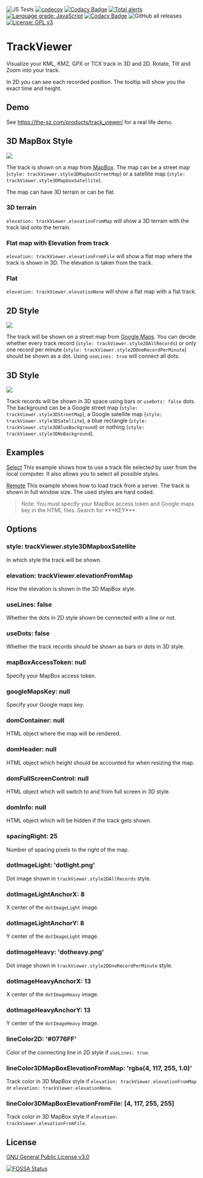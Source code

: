 ![JS Tests](https://github.com/the-sz/TrackViewer/workflows/JS%20Tests/badge.svg)
[![codecov](https://codecov.io/gh/the-sz/TrackViewer/branch/master/graph/badge.svg?token=5XI6XLR02W)](https://codecov.io/gh/the-sz/TrackViewer)
[![Codacy Badge](https://app.codacy.com/project/badge/Coverage/38ed52e629ba4982b86f0451328f34c5)](https://www.codacy.com/gh/the-sz/TrackViewer/dashboard?utm_source=github.com&utm_medium=referral&utm_content=the-sz/TrackViewer&utm_campaign=Badge_Coverage)
[![Total alerts](https://img.shields.io/lgtm/alerts/g/the-sz/TrackViewer.svg?logo=lgtm&logoWidth=18)](https://lgtm.com/projects/g/the-sz/TrackViewer/alerts/)
[![Language grade: JavaScript](https://img.shields.io/lgtm/grade/javascript/g/the-sz/TrackViewer.svg?logo=lgtm&logoWidth=18)](https://lgtm.com/projects/g/the-sz/TrackViewer/context:javascript)
[![Codacy Badge](https://app.codacy.com/project/badge/Grade/38ed52e629ba4982b86f0451328f34c5)](https://www.codacy.com/gh/the-sz/TrackViewer/dashboard?utm_source=github.com&amp;utm_medium=referral&amp;utm_content=the-sz/TrackViewer&amp;utm_campaign=Badge_Grade)
![GitHub all releases](https://img.shields.io/github/downloads/the-sz/TrackViewer/total)
[![License: GPL v3](https://img.shields.io/badge/License-GPL%20v3-blue.svg)](http://www.gnu.org/licenses/gpl-3.0)

# TrackViewer

Visualize your KML, KMZ, GPX or TCX track in 3D and 2D. Rotate, Tilt and Zoom into your track.

In 2D you can see each recorded position. The tooltip will show you the exact time and height.

## Demo
See https://the-sz.com/products/track_viewer/ for a real life demo.

## 3D MapBox Style
![](.github/sample_3d_mapbox.png)

The track is shown on a map from [MapBox](https://www.mapbox.com/). The map can be a street map (`style: trackViewer.style3DMapboxStreetMap`) or a satellite map (`style: trackViewer.style3DMapboxSatellite`).

The map can have 3D terrain or can be flat.
### 3D terrain
`elevation: trackViewer.elevationFromMap` will show a 3D terrain with the track laid onto the terrain.

### Flat map with Elevation from track
`elevation: trackViewer.elevationFromFile` will show a flat map where the track is shown in 3D. The elevation is taken from the track.

### Flat
`elevation: trackViewer.elevationNone` will show a flat map with a flat track.

## 2D Style
![](.github/sample_2d.jpg)

The track will be shown on a street map from [Google Maps](https://maps.google.com/). You can decide whether every track record (`style: trackViewer.style2DAllRecords`) or only one record per minute (`style: trackViewer.style2DOneRecordPerMinute`) should be shown as a dot. Using `useLines: true` will connect all dots.

## 3D Style
![](.github/sample_3d.jpg)

Track records will be shown in 3D space using bars or `useDots: false` dots. The background can be a Google street map (`style: trackViewer.style3DStreetMap`), a Google satellite map (`style: trackViewer.style3DSatellite`), a blue rectangle (`style: trackViewer.style3DBlueBackground`) or nothing (`style: trackViewer.style3DNoBackground`).

## Examples
[Select](./examples/select.html)
This example shows how to use a track file selected by user from the local computer. It also allows you to select all possible styles.

[Remote](./examples/remote.html)
This example shows how to load track from a server. The track is shown in full window size. The used styles are hard coded.

> Note: You must specify your MapBox access token and Google maps key in the HTML files. Search for \*\*\*KEY\*\*\*.

## Options
### style: trackViewer.style3DMapboxSatellite
In which style the track will be shown.
### elevation: trackViewer.elevationFromMap
How the elevation is shown in the 3D MapBox style.
### useLines: false
Whether the dots in 2D style shown be connected with a line or not.
### useDots: false
Whether the track records should be shown as bars or dots in 3D style.
### mapBoxAccessToken: null
Specify your MapBox access token.
### googleMapsKey: null
Specify your Google maps key.
### domContainer: null
HTML object where the map will be rendered.
### domHeader: null
HTML object which height should be accounted for when resizing the map.
### domFullScreenControl: null
HTML object which will switch to and from full screen in 3D style.
### domInfo: null
HTML object which will be hidden if the track gets shown.
### spacingRight: 25
Number of spacing pixels to the right of the map.
### dotImageLight: 'dotlight.png'
Dot image shown in `trackViewer.style2DAllRecords` style.
### dotImageLightAnchorX: 8
X center of the `dotImageLight` image.
### dotImageLightAnchorY: 8
Y center of the `dotImageLight` image.
### dotImageHeavy: 'dotheavy.png'
Dot image shown in `trackViewer.style2DOneRecordPerMinute` style.
### dotImageHeavyAnchorX: 13
X center of the `dotImageHeavy` image.
### dotImageHeavyAnchorY: 13
Y center of the `dotImageHeavy` image.
### lineColor2D: '#0776FF'
Color of the connecting line in 2D style if `useLines: true`.
### lineColor3DMapBoxElevationFromMap: 'rgba(4, 117, 255, 1.0)'
Track color in 3D MapBox style if `elevation: trackViewer.elevationFromMap` or `elevation: trackViewer.elevationNone`.
### lineColor3DMapBoxElevationFromFile: [4, 117, 255, 255]
Track color in 3D MapBox style if `elevation: trackViewer.elevationFromFile`.

## License
[GNU General Public License v3.0](LICENSE.md)

[![FOSSA Status](https://app.fossa.com/api/projects/git%2Bgithub.com%2Fthe-sz%2FTrackViewer.svg?type=shield)](https://app.fossa.com/projects/git%2Bgithub.com%2Fthe-sz%2FTrackViewer?ref=badge_shield)

